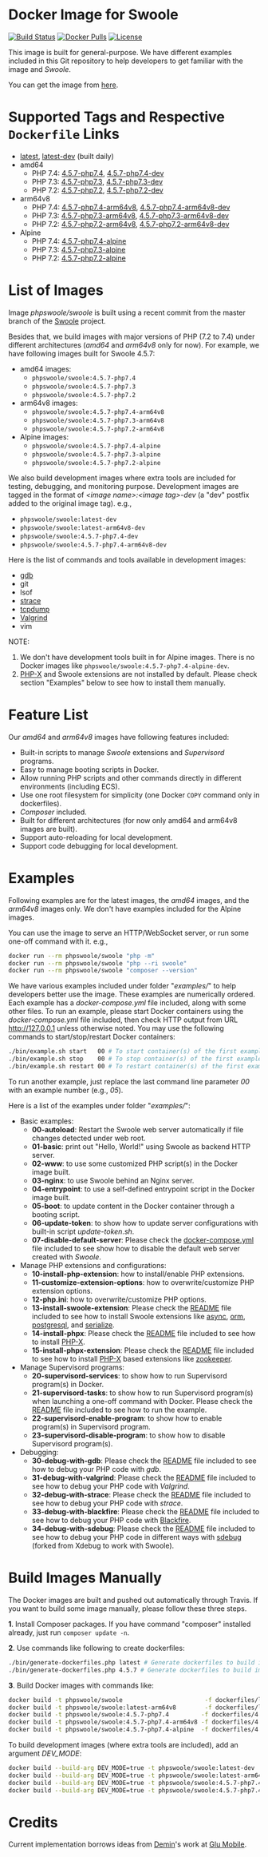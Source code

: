 # Docker Image for Swoole

[![Build Status](https://travis-ci.org/swoole/docker-swoole.svg?branch=master)](https://travis-ci.org/swoole/docker-swoole)
[![Docker Pulls](https://img.shields.io/docker/pulls/phpswoole/swoole.svg)](https://hub.docker.com/r/phpswoole/swoole)
[![License](https://img.shields.io/badge/license-apache2-blue.svg)](https://github.com/swoole/docker-swoole/blob/master/LICENSE)

This image is built for general-purpose. We have different examples included in this Git repository to help developers
to get familiar with the image and _Swoole_.

You can get the image from [here](https://hub.docker.com/r/phpswoole/swoole).

# Supported Tags and Respective `Dockerfile` Links

* [latest](https://github.com/swoole/docker-swoole/blob/master/dockerfiles/latest/amd64/php7.4/Dockerfile), [latest-dev](https://github.com/swoole/docker-swoole/blob/master/dockerfiles/latest/amd64/php7.4/Dockerfile) (built daily)
* amd64
    * PHP 7.4: [4.5.7-php7.4](https://github.com/swoole/docker-swoole/blob/master/dockerfiles/4.5.7/amd64/php7.4/Dockerfile), [4.5.7-php7.4-dev](https://github.com/swoole/docker-swoole/blob/master/dockerfiles/4.5.7/amd64/php7.4/Dockerfile)
    * PHP 7.3: [4.5.7-php7.3](https://github.com/swoole/docker-swoole/blob/master/dockerfiles/4.5.7/amd64/php7.3/Dockerfile), [4.5.7-php7.3-dev](https://github.com/swoole/docker-swoole/blob/master/dockerfiles/4.5.7/amd64/php7.3/Dockerfile)
    * PHP 7.2: [4.5.7-php7.2](https://github.com/swoole/docker-swoole/blob/master/dockerfiles/4.5.7/amd64/php7.2/Dockerfile), [4.5.7-php7.2-dev](https://github.com/swoole/docker-swoole/blob/master/dockerfiles/4.5.7/amd64/php7.2/Dockerfile)
* arm64v8
    * PHP 7.4: [4.5.7-php7.4-arm64v8](https://github.com/swoole/docker-swoole/blob/master/dockerfiles/4.5.7/arm64v8/php7.4/Dockerfile), [4.5.7-php7.4-arm64v8-dev](https://github.com/swoole/docker-swoole/blob/master/dockerfiles/4.5.7/arm64v8/php7.4/Dockerfile)
    * PHP 7.3: [4.5.7-php7.3-arm64v8](https://github.com/swoole/docker-swoole/blob/master/dockerfiles/4.5.7/arm64v8/php7.3/Dockerfile), [4.5.7-php7.3-arm64v8-dev](https://github.com/swoole/docker-swoole/blob/master/dockerfiles/4.5.7/arm64v8/php7.3/Dockerfile)
    * PHP 7.2: [4.5.7-php7.2-arm64v8](https://github.com/swoole/docker-swoole/blob/master/dockerfiles/4.5.7/arm64v8/php7.2/Dockerfile), [4.5.7-php7.2-arm64v8-dev](https://github.com/swoole/docker-swoole/blob/master/dockerfiles/4.5.7/arm64v8/php7.2/Dockerfile)
* Alpine
    * PHP 7.4: [4.5.7-php7.4-alpine](https://github.com/swoole/docker-swoole/blob/master/dockerfiles/4.5.7/alpine/php7.4/Dockerfile)
    * PHP 7.3: [4.5.7-php7.3-alpine](https://github.com/swoole/docker-swoole/blob/master/dockerfiles/4.5.7/alpine/php7.3/Dockerfile)
    * PHP 7.2: [4.5.7-php7.2-alpine](https://github.com/swoole/docker-swoole/blob/master/dockerfiles/4.5.7/alpine/php7.2/Dockerfile)

# List of Images

Image _phpswoole/swoole_ is built using a recent commit from the master branch of the [Swoole](https://github.com/swoole/swoole-src) project.

Besides that, we build images with major versions of PHP (7.2 to 7.4) under different architectures (_amd64_ and
_arm64v8_ only for now). For example, we have following images built for Swoole 4.5.7:

* amd64 images:
    * `phpswoole/swoole:4.5.7-php7.4`
    * `phpswoole/swoole:4.5.7-php7.3`
    * `phpswoole/swoole:4.5.7-php7.2`
* arm64v8 images:
    * `phpswoole/swoole:4.5.7-php7.4-arm64v8`
    * `phpswoole/swoole:4.5.7-php7.3-arm64v8`
    * `phpswoole/swoole:4.5.7-php7.2-arm64v8`
* Alpine images:
    * `phpswoole/swoole:4.5.7-php7.4-alpine`
    * `phpswoole/swoole:4.5.7-php7.3-alpine`
    * `phpswoole/swoole:4.5.7-php7.2-alpine`

We also build development images where extra tools are included for testing, debugging, and monitoring purpose.
Development images are tagged in the format of _&lt;image name&gt;:&lt;image tag&gt;-dev_ (a "dev" postfix added to the
original image tag). e.g.,

* `phpswoole/swoole:latest-dev`
* `phpswoole/swoole:latest-arm64v8-dev`
* `phpswoole/swoole:4.5.7-php7.4-dev`
* `phpswoole/swoole:4.5.7-php7.4-arm64v8-dev`

Here is the list of commands and tools available in development images:

* [gdb](https://www.gnu.org/s/gdb)
* git
* lsof
* [strace](https://strace.io)
* [tcpdump](https://www.tcpdump.org)
* [Valgrind](http://www.valgrind.org)
* vim

NOTE:

1. We don't have development tools built in for Alpine images. There is no Docker images like `phpswoole/swoole:4.5.7-php7.4-alpine-dev`.
2. [PHP-X](https://github.com/swoole/phpx) and Swoole extensions are not installed by default. Please check section "Examples" below to see how to install them manually.

# Feature List

Our _amd64_ and _arm64v8_ images have following features included:

* Built-in scripts to manage _Swoole_ extensions and _Supervisord_ programs.
* Easy to manage booting scripts in Docker.
* Allow running PHP scripts and other commands directly in different environments (including ECS).
* Use one root filesystem for simplicity (one Docker `COPY` command only in dockerfiles).
* _Composer_ included.
* Built for different architectures (for now only amd64 and arm64v8 images are built).
* Support auto-reloading for local development.
* Support code debugging for local development.

# Examples

Following examples are for the latest images, the _amd64_ images, and the _arm64v8_ images only. We don't have examples
included for the Alpine images.

You can use the image to serve an HTTP/WebSocket server, or run some one-off command with it. e.g.,

```bash
docker run --rm phpswoole/swoole "php -m"
docker run --rm phpswoole/swoole "php --ri swoole"
docker run --rm phpswoole/swoole "composer --version"
```

We have various examples included under folder "_examples/_" to help developers better use the image. These examples are
numerically ordered. Each example has a _docker-compose.yml_ file included, along with some other files. To run an
example, please start Docker containers using the _docker-compose.yml_ file included, then check HTTP output from URL
http://127.0.0.1 unless otherwise noted. You may use the following commands to start/stop/restart Docker containers:

```bash
./bin/example.sh start   00 # To start container(s) of the first example.
./bin/example.sh stop    00 # To stop container(s) of the first example.
./bin/example.sh restart 00 # To restart container(s) of the first example.
```

To run another example, just replace the last command line parameter _00_ with an example number (e.g., _05_).

Here is a list of the examples under folder "_examples/_":

* Basic examples:
    * **00-autoload**: Restart the Swoole web server automatically if file changes detected under web root.
    * **01-basic**: print out "Hello, World!" using Swoole as backend HTTP server.
    * **02-www**: to use some customized PHP script(s) in the Docker image built.
    * **03-nginx**: to use Swoole behind an Nginx server.
    * **04-entrypoint**: to use a self-defined entrypoint script in the Docker image built.
    * **05-boot**: to update content in the Docker container through a booting script.
    * **06-update-token**: to show how to update server configurations with built-in script _update-token.sh_.
    * **07-disable-default-server**: Please check the [docker-compose.yml](https://github.com/swoole/docker-swoole/blob/master/examples/07-disable-default-server/docker-compose.yml) file included to see show how to disable the default web server created with _Swoole_.
* Manage PHP extensions and configurations:
    * **10-install-php-extension**: how to install/enable PHP extensions.
    * **11-customize-extension-options**: how to overwrite/customize PHP extension options.
    * **12-php.ini**: how to overwrite/customize PHP options.
    * **13-install-swoole-extension**: Please check the [README](https://github.com/swoole/docker-swoole/tree/master/examples/13-install-swoole-extension) file included to see how to install Swoole extensions like [async](https://github.com/swoole/ext-async), [orm](https://github.com/swoole/ext-orm), [postgresql](https://github.com/swoole/ext-postgresql), and [serialize](https://github.com/swoole/ext-serialize).
    * **14-install-phpx**: Please check the [README](https://github.com/swoole/docker-swoole/tree/master/examples/14-install-phpx) file included to see how to install [PHP-X](https://github.com/swoole/phpx).
    * **15-install-phpx-extension**: Please check the [README](https://github.com/swoole/docker-swoole/tree/master/examples/15-install-phpx-extension) file included to see how to install [PHP-X](https://github.com/swoole/phpx) based extensions like [zookeeper](https://github.com/swoole/ext-zookeeper).
* Manage Supervisord programs:
    * **20-supervisord-services**: to show how to run Supervisord program(s) in Docker.
    * **21-supervisord-tasks**: to show how to run Supervisord program(s) when launching a one-off command with Docker. Please check the [README](https://github.com/swoole/docker-swoole/tree/master/examples/21-supervisord-tasks) file included to see how to run the example.
    * **22-supervisord-enable-program**: to show how to enable program(s) in Supervisord program.
    * **23-supervisord-disable-program**: to show how to disable Supervisord program(s).
* Debugging:
    * **30-debug-with-gdb**: Please check the [README](https://github.com/swoole/docker-swoole/tree/master/examples/30-debug-with-gdb) file included to see how to debug your PHP code with _gdb_.
    * **31-debug-with-valgrind**: Please check the [README](https://github.com/swoole/docker-swoole/tree/master/examples/31-debug-with-valgrind) file included to see how to debug your PHP code with _Valgrind_.
    * **32-debug-with-strace**: Please check the [README](https://github.com/swoole/docker-swoole/tree/master/examples/32-debug-with-strace) file included to see how to debug your PHP code with _strace_.
    * **33-debug-with-blackfire**: Please check the [README](https://github.com/swoole/docker-swoole/tree/master/examples/33-debug-with-blackfire) file included to see how to debug your PHP code with [Blackfire](https://blackfire.io).
    * **34-debug-with-sdebug**: Please check the [README](https://github.com/swoole/docker-swoole/tree/master/examples/34-debug-with-sdebug) file included to see how to debug your PHP code in different ways with [sdebug](https://github.com/swoole/sdebug) (forked from Xdebug to work with Swoole).

# Build Images Manually

The Docker images are built and pushed out automatically through Travis. If you want to build some image manually, please
follow these three steps.

**1**. Install Composer packages. If you have command "composer" installed already, just run `composer update -n`.

**2**. Use commands like following to create dockerfiles:

```bash
./bin/generate-dockerfiles.php latest # Generate dockerfiles to build images from the master branch of Swoole.
./bin/generate-dockerfiles.php 4.5.7 # Generate dockerfiles to build images for Swoole 4.5.7.
```

**3**. Build Docker images with commands like:

```bash
docker build -t phpswoole/swoole                       -f dockerfiles/latest/amd64/php7.4/Dockerfile   .
docker build -t phpswoole/swoole:latest-arm64v8        -f dockerfiles/latest/arm64v8/php7.4/Dockerfile .
docker build -t phpswoole/swoole:4.5.7-php7.4         -f dockerfiles/4.5.7/amd64/php7.4/Dockerfile   .
docker build -t phpswoole/swoole:4.5.7-php7.4-arm64v8 -f dockerfiles/4.5.7/arm64v8/php7.4/Dockerfile .
docker build -t phpswoole/swoole:4.5.7-php7.4-alpine  -f dockerfiles/4.5.7/alpine/php7.4/Dockerfile .
```

To build development images (where extra tools are included), add an argument _DEV_MODE_:

```bash
docker build --build-arg DEV_MODE=true -t phpswoole/swoole:latest-dev                -f dockerfiles/latest/amd64/php7.4/Dockerfile   .
docker build --build-arg DEV_MODE=true -t phpswoole/swoole:latest-arm64v8-dev        -f dockerfiles/latest/arm64v8/php7.4/Dockerfile .
docker build --build-arg DEV_MODE=true -t phpswoole/swoole:4.5.7-php7.4-dev         -f dockerfiles/4.5.7/amd64/php7.4/Dockerfile   .
docker build --build-arg DEV_MODE=true -t phpswoole/swoole:4.5.7-php7.4-arm64v8-dev -f dockerfiles/4.5.7/arm64v8/php7.4/Dockerfile .
```

# Credits

Current implementation borrows ideas from [Demin](https://github.com/deminy)'s work at [Glu Mobile](https://glu.com).

